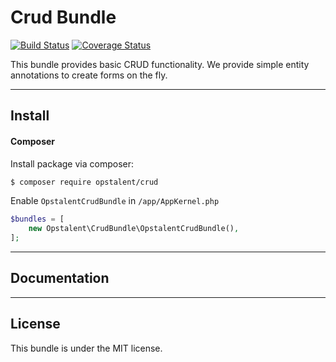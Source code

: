 Crud Bundle
===================

[![Build Status](https://travis-ci.org/auamarto/crud-bundle.svg?branch=master)](https://travis-ci.org/auamarto/crud-bundle)
[![Coverage Status](https://coveralls.io/repos/github/opstalent/crud/badge.svg?branch=master)](https://coveralls.io/github/opstalent/crud?branch=master)

This bundle provides basic CRUD functionality. We provide simple entity annotations to create forms on the fly.

----------


Install
-------------

#### <i class="icon-file"></i> Composer
Install package via composer:

```bash
$ composer require opstalent/crud
```

Enable `OpstalentCrudBundle` in `/app/AppKernel.php`

```php
$bundles = [
    new Opstalent\CrudBundle\OpstalentCrudBundle(),
];
```


----------

Documentation
-------------

----------

License
-------------

This bundle is under the MIT license.
